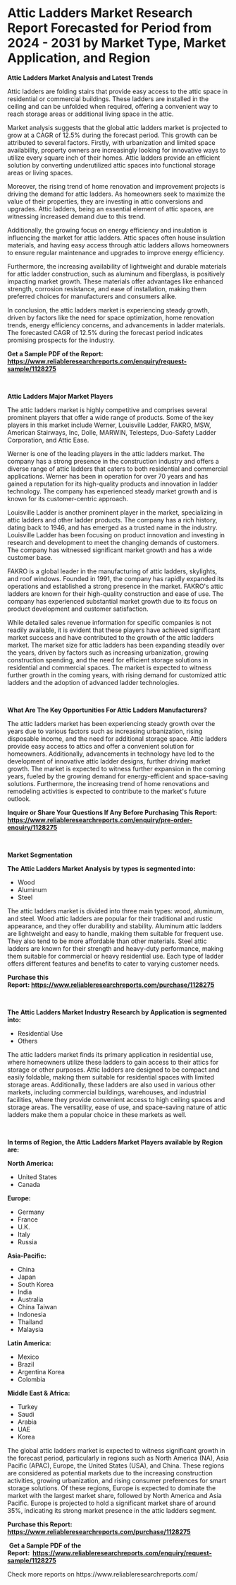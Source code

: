 <p><h1>Attic Ladders Market Research Report Forecasted for Period from 2024 -  2031 by Market Type, Market Application, and Region</h1></p><p><strong>Attic Ladders Market Analysis and Latest Trends</strong></p>
<p><p>Attic ladders are folding stairs that provide easy access to the attic space in residential or commercial buildings. These ladders are installed in the ceiling and can be unfolded when required, offering a convenient way to reach storage areas or additional living space in the attic.</p><p>Market analysis suggests that the global attic ladders market is projected to grow at a CAGR of 12.5% during the forecast period. This growth can be attributed to several factors. Firstly, with urbanization and limited space availability, property owners are increasingly looking for innovative ways to utilize every square inch of their homes. Attic ladders provide an efficient solution by converting underutilized attic spaces into functional storage areas or living spaces.</p><p>Moreover, the rising trend of home renovation and improvement projects is driving the demand for attic ladders. As homeowners seek to maximize the value of their properties, they are investing in attic conversions and upgrades. Attic ladders, being an essential element of attic spaces, are witnessing increased demand due to this trend.</p><p>Additionally, the growing focus on energy efficiency and insulation is influencing the market for attic ladders. Attic spaces often house insulation materials, and having easy access through attic ladders allows homeowners to ensure regular maintenance and upgrades to improve energy efficiency.</p><p>Furthermore, the increasing availability of lightweight and durable materials for attic ladder construction, such as aluminum and fiberglass, is positively impacting market growth. These materials offer advantages like enhanced strength, corrosion resistance, and ease of installation, making them preferred choices for manufacturers and consumers alike.</p><p>In conclusion, the attic ladders market is experiencing steady growth, driven by factors like the need for space optimization, home renovation trends, energy efficiency concerns, and advancements in ladder materials. The forecasted CAGR of 12.5% during the forecast period indicates promising prospects for the industry.</p></p>
<p><strong>Get a Sample PDF of the Report:&nbsp; <a href="https://www.reliableresearchreports.com/enquiry/request-sample/1128275">https://www.reliableresearchreports.com/enquiry/request-sample/1128275</a></strong></p>
<p>&nbsp;</p>
<p><strong>Attic Ladders Major Market Players</strong></p>
<p><p>The attic ladders market is highly competitive and comprises several prominent players that offer a wide range of products. Some of the key players in this market include Werner, Louisville Ladder, FAKRO, MSW, American Stairways, Inc, Dolle, MARWIN, Telesteps, Duo-Safety Ladder Corporation, and Attic Ease.</p><p>Werner is one of the leading players in the attic ladders market. The company has a strong presence in the construction industry and offers a diverse range of attic ladders that caters to both residential and commercial applications. Werner has been in operation for over 70 years and has gained a reputation for its high-quality products and innovation in ladder technology. The company has experienced steady market growth and is known for its customer-centric approach.</p><p>Louisville Ladder is another prominent player in the market, specializing in attic ladders and other ladder products. The company has a rich history, dating back to 1946, and has emerged as a trusted name in the industry. Louisville Ladder has been focusing on product innovation and investing in research and development to meet the changing demands of customers. The company has witnessed significant market growth and has a wide customer base.</p><p>FAKRO is a global leader in the manufacturing of attic ladders, skylights, and roof windows. Founded in 1991, the company has rapidly expanded its operations and established a strong presence in the market. FAKRO's attic ladders are known for their high-quality construction and ease of use. The company has experienced substantial market growth due to its focus on product development and customer satisfaction.</p><p>While detailed sales revenue information for specific companies is not readily available, it is evident that these players have achieved significant market success and have contributed to the growth of the attic ladders market. The market size for attic ladders has been expanding steadily over the years, driven by factors such as increasing urbanization, growing construction spending, and the need for efficient storage solutions in residential and commercial spaces. The market is expected to witness further growth in the coming years, with rising demand for customized attic ladders and the adoption of advanced ladder technologies.</p></p>
<p>&nbsp;</p>
<p><strong>What Are The Key Opportunities For Attic Ladders Manufacturers?</strong></p>
<p><p>The attic ladders market has been experiencing steady growth over the years due to various factors such as increasing urbanization, rising disposable income, and the need for additional storage space. Attic ladders provide easy access to attics and offer a convenient solution for homeowners. Additionally, advancements in technology have led to the development of innovative attic ladder designs, further driving market growth. The market is expected to witness further expansion in the coming years, fueled by the growing demand for energy-efficient and space-saving solutions. Furthermore, the increasing trend of home renovations and remodeling activities is expected to contribute to the market's future outlook.</p></p>
<p><strong>Inquire or Share Your Questions If Any Before Purchasing This Report: <a href="https://www.reliableresearchreports.com/enquiry/pre-order-enquiry/1128275">https://www.reliableresearchreports.com/enquiry/pre-order-enquiry/1128275</a></strong></p>
<p>&nbsp;</p>
<p><strong>Market Segmentation</strong></p>
<p><strong>The Attic Ladders Market Analysis by types is segmented into:</strong></p>
<p><ul><li>Wood</li><li>Aluminum</li><li>Steel</li></ul></p>
<p><p>The attic ladders market is divided into three main types: wood, aluminum, and steel. Wood attic ladders are popular for their traditional and rustic appearance, and they offer durability and stability. Aluminum attic ladders are lightweight and easy to handle, making them suitable for frequent use. They also tend to be more affordable than other materials. Steel attic ladders are known for their strength and heavy-duty performance, making them suitable for commercial or heavy residential use. Each type of ladder offers different features and benefits to cater to varying customer needs.</p></p>
<p><strong>Purchase this Report:&nbsp;<a href="https://www.reliableresearchreports.com/purchase/1128275">https://www.reliableresearchreports.com/purchase/1128275</a></strong></p>
<p>&nbsp;</p>
<p><strong>The Attic Ladders Market Industry Research by Application is segmented into:</strong></p>
<p><ul><li>Residential Use</li><li>Others</li></ul></p>
<p><p>The attic ladders market finds its primary application in residential use, where homeowners utilize these ladders to gain access to their attics for storage or other purposes. Attic ladders are designed to be compact and easily foldable, making them suitable for residential spaces with limited storage areas. Additionally, these ladders are also used in various other markets, including commercial buildings, warehouses, and industrial facilities, where they provide convenient access to high ceiling spaces and storage areas. The versatility, ease of use, and space-saving nature of attic ladders make them a popular choice in these markets as well.</p></p>
<p>&nbsp;</p>
<p><strong>In terms of Region, the Attic Ladders Market Players available by Region are:</strong></p>
<p>
    <p> <strong> North America: </strong>
        <ul>
            <li>United States</li>
            <li>Canada</li>
        </ul>
        </p> 
    <p> <strong> Europe: </strong>
        <ul>
            <li>Germany</li>
            <li>France</li>
            <li>U.K.</li>
            <li>Italy</li>
            <li>Russia</li>
        </ul>
        </p> 
    <p> <strong> Asia-Pacific: </strong>
        <ul>
            <li>China</li>
            <li>Japan</li>
            <li>South Korea</li>
            <li>India</li>
            <li>Australia</li>
            <li>China Taiwan</li>
            <li>Indonesia</li>
            <li>Thailand</li>
            <li>Malaysia</li>
        </ul>
        </p> 
    <p> <strong> Latin America: </strong>
        <ul>
            <li>Mexico</li>
            <li>Brazil</li>
            <li>Argentina Korea</li>
            <li>Colombia</li>
        </ul>
        </p> 
    <p> <strong> Middle East & Africa: </strong>
        <ul>
            <li>Turkey</li>
            <li>Saudi</li>
            <li>Arabia</li>
            <li>UAE</li>
            <li>Korea</li>
        </ul>
    </p>
    </p>
<p><p>The global attic ladders market is expected to witness significant growth in the forecast period, particularly in regions such as North America (NA), Asia Pacific (APAC), Europe, the United States (USA), and China. These regions are considered as potential markets due to the increasing construction activities, growing urbanization, and rising consumer preferences for smart storage solutions. Of these regions, Europe is expected to dominate the market with the largest market share, followed by North America and Asia Pacific. Europe is projected to hold a significant market share of around 35%, indicating its strong market presence in the attic ladders segment.</p></p>
<p><strong>Purchase this Report: <a href="https://www.reliableresearchreports.com/purchase/1128275">https://www.reliableresearchreports.com/purchase/1128275</a></strong></p>
<p>&nbsp;<strong>Get a Sample PDF of the Report:&nbsp;&nbsp;<a href="https://www.reliableresearchreports.com/enquiry/request-sample/1128275">https://www.reliableresearchreports.com/enquiry/request-sample/1128275</a></strong></p>
<p><strong></strong></p>
<p>Check more reports on https://www.reliableresearchreports.com/</p>